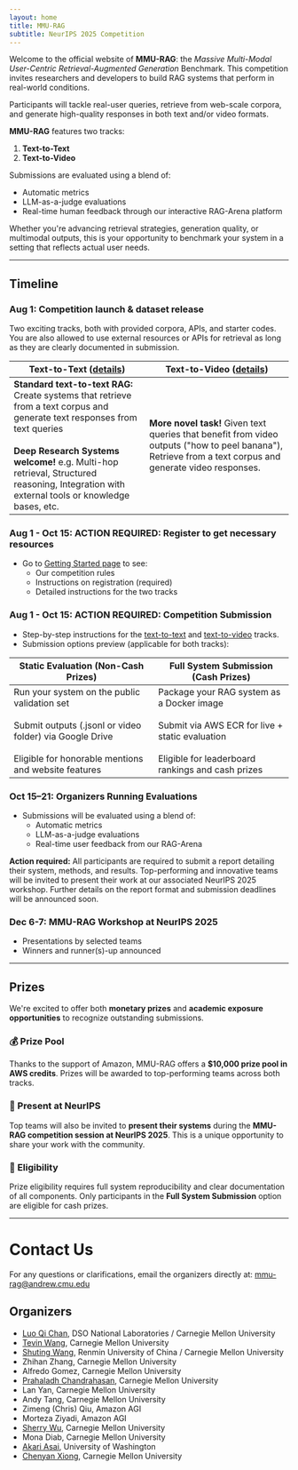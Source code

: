 ```yaml
---
layout: home
title: MMU-RAG
subtitle: NeurIPS 2025 Competition
---
```


Welcome to the official website of **MMU-RAG**: the *Massive Multi-Modal User-Centric Retrieval-Augmented Generation* Benchmark. This competition invites researchers and developers to build RAG systems that perform in real-world conditions.

Participants will tackle real-user queries, retrieve from web-scale corpora, and generate high-quality responses in both text and/or video formats.

**MMU-RAG** features two tracks:

1. **Text-to-Text**
2. **Text-to-Video**

Submissions are evaluated using a blend of:

- Automatic metrics
- LLM-as-a-judge evaluations
- Real-time human feedback through our interactive RAG-Arena platform

Whether you're advancing retrieval strategies, generation quality, or multimodal outputs, this is your opportunity to benchmark your system in a setting that reflects actual user needs.

------

## Timeline

### Aug 1: **Competition launch & dataset release**

Two exciting tracks, both with provided corpora, APIs, and starter codes. You are also allowed to use external resources or APIs for retrieval as long as they are clearly documented in submission.

| **Text-to-Text** ([details](/MMU-RAGent-Preview/text-to-text/)) | **Text-to-Video** ([details](/MMU-RAGent-Preview/text-to-video/)) |
|---|---|
| **Standard text-to-text RAG:** Create systems that retrieve from a text corpus and generate text responses from text queries<br><br>**Deep Research Systems welcome!** e.g. Multi-hop retrieval, Structured reasoning, Integration with external tools or knowledge bases, etc. | **More novel task!** Given text queries that benefit from video outputs ("how to peel banana"), Retrieve from a text corpus and generate video responses. |

### Aug 1 - Oct 15: **ACTION REQUIRED**: Register to get necessary resources

- Go to [Getting Started page](/MMU-RAGent-Preview/getting-started/) to see:
  - Our competition rules
  - Instructions on registration (required)
  - Detailed instructions for the two tracks

### Aug 1 - Oct 15: **ACTION REQUIRED**: Competition Submission

- Step-by-step instructions for the [text-to-text](/MMU-RAGent-Preview/text-to-text/) and [text-to-video](/MMU-RAGent-Preview/text-to-video/) tracks.
- Submission options preview (applicable for both tracks):

| **Static Evaluation (Non-Cash Prizes)** | **Full System Submission (Cash Prizes)** |
|---|---|
| Run your system on the public validation set<br><br>Submit outputs (.jsonl or video folder) via Google Drive<br><br>Eligible for honorable mentions and website features | Package your RAG system as a Docker image<br><br>Submit via AWS ECR for live + static evaluation<br><br>Eligible for leaderboard rankings and cash prizes |

### Oct 15–21: **Organizers Running Evaluations**

- Submissions will be evaluated using a blend of:
  - Automatic metrics
  - LLM-as-a-judge evaluations
  - Real-time user feedback from our RAG-Arena

**Action required:** All participants are required to submit a report detailing their system, methods, and results. Top-performing and innovative teams will be invited to present their work at our associated NeurIPS 2025 workshop. Further details on the report format and submission deadlines will be announced soon.

### Dec 6-7: **MMU-RAG Workshop at NeurIPS 2025**

- Presentations by selected teams
- Winners and runner(s)-up announced

---

## Prizes

We're excited to offer both **monetary prizes** and **academic exposure opportunities** to recognize outstanding submissions.

### 💰 Prize Pool

Thanks to the support of Amazon, MMU-RAG offers a **$10,000 prize pool in AWS credits**. Prizes will be awarded to top-performing teams across both tracks.

### 🎤 Present at NeurIPS

Top teams will also be invited to **present their systems** during the **MMU-RAG competition session at NeurIPS 2025**. This is a unique opportunity to share your work with the community.

### 🥇 Eligibility

Prize eligibility requires full system reproducibility and clear documentation of all components. Only participants in the **Full System Submission** option are eligible for cash prizes.

---

# Contact Us

For any questions or clarifications, email the organizers directly at: mmu-rag@andrew.cmu.edu

## Organizers

- [Luo Qi Chan](https://luoqichan.github.io), DSO National Laboratories / Carnegie Mellon University  
- [Tevin Wang](https://tevinwang.com), Carnegie Mellon University  
- [Shuting Wang](https://shootingwong.github.io), Renmin University of China / Carnegie Mellon University  
- Zhihan Zhang, Carnegie Mellon University  
- Alfredo Gomez, Carnegie Mellon University  
- [Prahaladh Chandrahasan](https://prahaladhchandrahasan.github.io), Carnegie Mellon University  
- Lan Yan, Carnegie Mellon University  
- Andy Tang, Carnegie Mellon University  
- Zimeng (Chris) Qiu, Amazon AGI  
- Morteza Ziyadi, Amazon AGI  
- [Sherry Wu](https://www.cs.cmu.edu/~sherryw/), Carnegie Mellon University  
- Mona Diab, Carnegie Mellon University  
- [Akari Asai](https://akariasai.github.io), University of Washington
- [Chenyan Xiong](https://www.cs.cmu.edu/~cx/), Carnegie Mellon University  